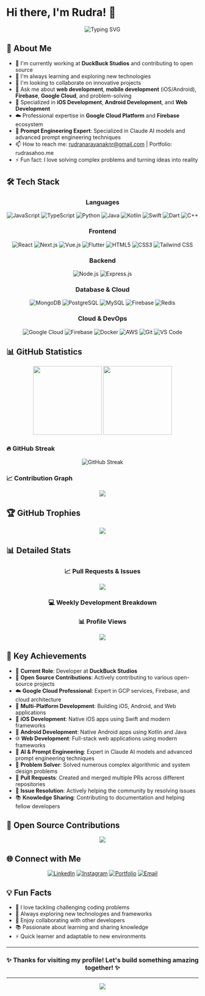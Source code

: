 # Hi there, I'm Rudra! 👋

<div align="center">
  <img src="https://readme-typing-svg.herokuapp.com?font=Fira+Code&pause=1000&color=2E9EF7&center=true&vCenter=true&width=650&lines=Full+Stack+Developer;Mobile+App+Developer;iOS+Developer;Android+Developer;Web+Developer;Google+Cloud+Professional;Firebase+Expert;Prompt+Engineering+Expert;Claude+AI+Specialist;Open+Source+Contributor;Problem+Solver;Always+Learning+New+Tech" alt="Typing SVG" />
</div>

## 🚀 About Me

- 🔭 I'm currently working at **DuckBuck Studios** and contributing to open source
- 🌱 I'm always learning and exploring new technologies
- 👯 I'm looking to collaborate on innovative projects
- 💬 Ask me about **web development**, **mobile development** (iOS/Android), **Firebase**, **Google Cloud**, and problem-solving
- 📱 Specialized in **iOS Development**, **Android Development**, and **Web Development**
- ☁️ Professional expertise in **Google Cloud Platform** and **Firebase** ecosystem
- 🤖 **Prompt Engineering Expert**: Specialized in Claude AI models and advanced prompt engineering techniques
- 📫 How to reach me: rudranarayanaknr@gmail.com | Portfolio: rudrasahoo.me
- ⚡ Fun fact: I love solving complex problems and turning ideas into reality

## 🛠️ Tech Stack

<div align="center">

### Languages
![JavaScript](https://img.shields.io/badge/-JavaScript-F7DF1E?style=flat-square&logo=javascript&logoColor=black)
![TypeScript](https://img.shields.io/badge/-TypeScript-3178C6?style=flat-square&logo=typescript&logoColor=white)
![Python](https://img.shields.io/badge/-Python-3776AB?style=flat-square&logo=python&logoColor=white)
![Java](https://img.shields.io/badge/-Java-007396?style=flat-square&logo=java&logoColor=white)
![Kotlin](https://img.shields.io/badge/-Kotlin-7F52FF?style=flat-square&logo=kotlin&logoColor=white)
![Swift](https://img.shields.io/badge/-Swift-FA7343?style=flat-square&logo=swift&logoColor=white)
![Dart](https://img.shields.io/badge/-Dart-0175C2?style=flat-square&logo=dart&logoColor=white)
![C++](https://img.shields.io/badge/-C++-00599C?style=flat-square&logo=c%2B%2B&logoColor=white)

### Frontend
![React](https://img.shields.io/badge/-React-61DAFB?style=flat-square&logo=react&logoColor=black)
![Next.js](https://img.shields.io/badge/-Next.js-000000?style=flat-square&logo=next.js&logoColor=white)
![Vue.js](https://img.shields.io/badge/-Vue.js-4FC08D?style=flat-square&logo=vue.js&logoColor=white)
![Flutter](https://img.shields.io/badge/-Flutter-02569B?style=flat-square&logo=flutter&logoColor=white)
![HTML5](https://img.shields.io/badge/-HTML5-E34F26?style=flat-square&logo=html5&logoColor=white)
![CSS3](https://img.shields.io/badge/-CSS3-1572B6?style=flat-square&logo=css3&logoColor=white)
![Tailwind CSS](https://img.shields.io/badge/-Tailwind%20CSS-38B2AC?style=flat-square&logo=tailwind-css&logoColor=white)

### Backend
![Node.js](https://img.shields.io/badge/-Node.js-339933?style=flat-square&logo=node.js&logoColor=white)
![Express.js](https://img.shields.io/badge/-Express.js-000000?style=flat-square&logo=express&logoColor=white)

### Database & Cloud
![MongoDB](https://img.shields.io/badge/-MongoDB-47A248?style=flat-square&logo=mongodb&logoColor=white)
![PostgreSQL](https://img.shields.io/badge/-PostgreSQL-336791?style=flat-square&logo=postgresql&logoColor=white)
![MySQL](https://img.shields.io/badge/-MySQL-4479A1?style=flat-square&logo=mysql&logoColor=white)
![Firebase](https://img.shields.io/badge/-Firebase-FFCA28?style=flat-square&logo=firebase&logoColor=black)
![Redis](https://img.shields.io/badge/-Redis-DC382D?style=flat-square&logo=redis&logoColor=white)

### Cloud & DevOps
![Google Cloud](https://img.shields.io/badge/-Google%20Cloud-4285F4?style=flat-square&logo=google-cloud&logoColor=white)
![Firebase](https://img.shields.io/badge/-Firebase-FFCA28?style=flat-square&logo=firebase&logoColor=black)
![Docker](https://img.shields.io/badge/-Docker-2496ED?style=flat-square&logo=docker&logoColor=white)
![AWS](https://img.shields.io/badge/-AWS-232F3E?style=flat-square&logo=amazon-aws&logoColor=white)
![Git](https://img.shields.io/badge/-Git-F05032?style=flat-square&logo=git&logoColor=white)
![VS Code](https://img.shields.io/badge/-VS%20Code-007ACC?style=flat-square&logo=visual-studio-code&logoColor=white)

</div>

## 📊 GitHub Statistics

<div align="center">
  <img height="180em" src="https://github-readme-stats.vercel.app/api?username=rudra-sah00&show_icons=true&theme=tokyonight&include_all_commits=true&count_private=true"/>
  <img height="180em" src="https://github-readme-stats.vercel.app/api/top-langs/?username=rudra-sah00&layout=compact&langs_count=8&theme=tokyonight"/>
</div>

### 🔥 GitHub Streak
<div align="center">
  <img src="https://github-readme-streak-stats.herokuapp.com/?user=rudra-sah00&theme=tokyonight" alt="GitHub Streak" />
</div>

### 📈 Contribution Graph
<div align="center">
  <img src="https://github-readme-activity-graph.vercel.app/graph?username=rudra-sah00&theme=tokyo-night&bg_color=1a1b27&color=38bdae&line=70a5fd&point=bf91f3&area=true&hide_border=true" />
</div>

## 🏆 GitHub Trophies
<div align="center">
  <img src="https://github-profile-trophy.vercel.app/?username=rudra-sah00&theme=tokyonight&no-frame=true&row=1&column=7" />
</div>

## 📊 Detailed Stats

<div align="center">

### 📈 Pull Requests & Issues
<img src="https://github-readme-stats.vercel.app/api?username=rudra-sah00&show_icons=true&theme=tokyonight&include_all_commits=true&count_private=true&show=prs_merged,prs_merged_percentage,issues_fixed,prs_created,issues_created" />

### 💻 Weekly Development Breakdown
<!--START_SECTION:waka-->
<!--END_SECTION:waka-->

### 📊 Profile Views
<img src="https://komarev.com/ghpvc/?username=rudra-sah00&color=blueviolet&style=flat-square&label=Profile+Views" />

</div>

## 🎯 Key Achievements

- 🏢 **Current Role**: Developer at **DuckBuck Studios**
- 🌟 **Open Source Contributions**: Actively contributing to various open-source projects
- ☁️ **Google Cloud Professional**: Expert in GCP services, Firebase, and cloud architecture
- 📱 **Multi-Platform Development**: Building iOS, Android, and Web applications
- 🍎 **iOS Development**: Native iOS apps using Swift and modern frameworks
- 🤖 **Android Development**: Native Android apps using Kotlin and Java
- 🌐 **Web Development**: Full-stack web applications using modern frameworks
- 🤖 **AI & Prompt Engineering**: Expert in Claude AI models and advanced prompt engineering techniques
- 🔧 **Problem Solver**: Solved numerous complex algorithmic and system design problems
- 📝 **Pull Requests**: Created and merged multiple PRs across different repositories
- 🐛 **Issue Resolution**: Actively helping the community by resolving issues
- 📚 **Knowledge Sharing**: Contributing to documentation and helping fellow developers

## 🤝 Open Source Contributions

<div align="center">
  <img src="https://github-contributor-stats.vercel.app/api?username=rudra-sah00&limit=5&theme=tokyonight&combine_all_yearly_contributions=true" />
</div>

## 🌐 Connect with Me

<div align="center">

[![LinkedIn](https://img.shields.io/badge/-LinkedIn-0077B5?style=for-the-badge&logo=linkedin&logoColor=white)](https://www.linkedin.com/in/rudra-narayana-sahoo-695342288/)
[![Instagram](https://img.shields.io/badge/-Instagram-E4405F?style=for-the-badge&logo=instagram&logoColor=white)](https://www.instagram.com/rudra.sah00/)
[![Portfolio](https://img.shields.io/badge/-Portfolio-000000?style=for-the-badge&logo=netlify&logoColor=white)](https://rudrasahoo.me)
[![Email](https://img.shields.io/badge/-Email-D14836?style=for-the-badge&logo=gmail&logoColor=white)](mailto:rudranarayanaknr@gmail.com)

</div>

## 💡 Fun Facts

- 🎯 I love tackling challenging coding problems
- 🌱 Always exploring new technologies and frameworks
- 🤝 Enjoy collaborating with other developers
- 📚 Passionate about learning and sharing knowledge
- ⚡ Quick learner and adaptable to new environments

---

<div align="center">
  <h3>✨ Thanks for visiting my profile! Let's build something amazing together! ✨</h3>
</div>

---

<div align="center">
  <img src="https://capsule-render.vercel.app/api?type=waving&color=gradient&height=100&section=footer" />
</div>
